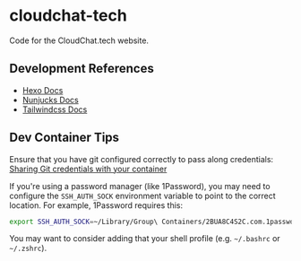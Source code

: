 # cloudchat-tech

Code for the CloudChat.tech website.

## Development References

- [Hexo Docs](https://hexo.io/docs/)
- [Nunjucks Docs](https://mozilla.github.io/nunjucks/templating.html)
- [Tailwindcss Docs](https://tailwindcss.com/docs)

## Dev Container Tips

Ensure that you have git configured correctly to pass along credentials:
[Sharing Git credentials with your container](https://code.visualstudio.com/remote/advancedcontainers/sharing-git-credentials)

If you're using a password manager (like 1Password), you may need to configure
the `SSH_AUTH_SOCK` environment variable to point to the correct location. For
example, 1Password requires this:

```sh
export SSH_AUTH_SOCK=~/Library/Group\ Containers/2BUA8C4S2C.com.1password/t/agent.sock
```

You may want to consider adding that your shell profile (e.g. `~/.bashrc` or
`~/.zshrc`).
